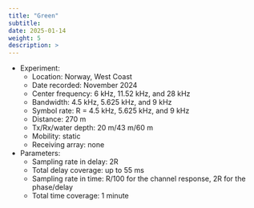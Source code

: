 ```yaml
---
title: "Green"
subtitle: 
date: 2025-01-14
weight: 5
description: >
---
```


* Experiment:
  * Location: Norway, West Coast
  * Date recorded: November 2024
  * Center frequency: 6 kHz, 11.52 kHz, and 28 kHz 
  * Bandwidth: 4.5 kHz, 5.625 kHz, and 9 kHz
  * Symbol rate: R = 4.5 kHz, 5.625 kHz, and 9 kHz
  * Distance: 270 m
  * Tx/Rx/water depth: 20 m/43 m/60 m
  * Mobility: static
  * Receiving array: none
* Parameters:
  * Sampling rate in delay: 2R
  * Total delay coverage: up to 55 ms
  * Sampling rate in time: R/100 for the channel response, 2R for the phase/delay
  * Total time coverage: 1 minute
